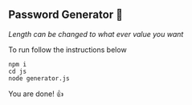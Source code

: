 ## Password Generator 🎲

*Length can be changed to what ever value you want*

To run follow the instructions below
```
npm i
cd js
node generator.js
```

You are done! 👍
